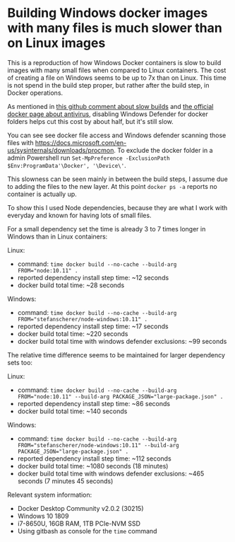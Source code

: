 # Building Windows docker images with many files is much slower than on Linux images

This is a reproduction of how Windows Docker containers is slow to build images with many small files when compared to Linux containers.
The cost of creating a file on Windows seems to be up to 7x than on Linux. 
This time is not spend in the build step proper, but rather after the build step, in Docker operations.

As mentioned in [this github comment about slow builds](https://github.com/docker/for-win/issues/1936#issuecomment-380257581) and [the official docker page about antivirus](https://docs.docker.com/engine/security/antivirus/), disabling Windows Defender for docker folders helps cut this cost by about half, but it's still slow. 

You can see see docker file access and Windows defender scanning those files with https://docs.microsoft.com/en-us/sysinternals/downloads/procmon.
To exclude the docker folder in a admin Powershell run `Set-MpPreference -ExclusionPath $Env:ProgramData'\Docker', '\Device\'`.

This slowness can be seen mainly in between the build steps, I assume due to adding the files to the new layer. 
At this point `docker ps -a` reports no container is actually up.

To show this I used Node dependencies, because they are what I work with everyday and known for having lots of small files.

For a small dependency set the time is already 3 to 7 times longer in Windows than in Linux containers:

Linux:
- command: `time docker build --no-cache --build-arg FROM="node:10.11" .`
- reported dependency install step time: ~12 seconds
- docker build total time: ~28 seconds

Windows:
- command: `time docker build --no-cache --build-arg FROM="stefanscherer/node-windows:10.11" .`
- reported dependency install step time: ~17 seconds
- docker build total time: ~220 seconds
- docker build total time with windows defender exclusions: ~99 seconds

The relative time difference seems to be maintained for larger dependency sets too:

Linux:
- command: `time docker build --no-cache --build-arg FROM="node:10.11" --build-arg PACKAGE_JSON="large-package.json" .`
- reported dependency install step time: ~86 seconds
- docker build total time: ~140 seconds

Windows:
- command: `time docker build --no-cache --build-arg FROM="stefanscherer/node-windows:10.11" --build-arg PACKAGE_JSON="large-package.json" .`
- reported dependency install step time: ~112 seconds
- docker build total time: ~1080 seconds (18 minutes)
- docker build total time with windows defender exclusions: ~465 seconds (7 minutes 45 seconds)

Relevant system information:
- Docker Desktop Community v2.0.2 (30215)
- Windows 10 1809
- i7-8650U, 16GB RAM, 1TB PCIe-NVM SSD
- Using gitbash as console for the `time` command